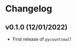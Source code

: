 # Changelog

<!--next-version-placeholder-->

## v0.1.0 (12/01/2022)

- First release of `pycountsmal`!